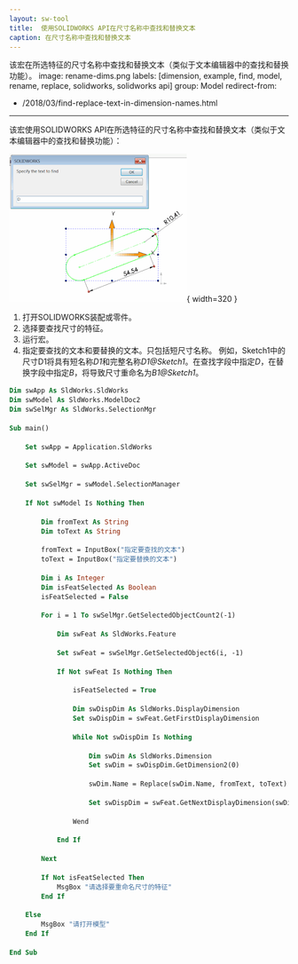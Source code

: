 ```yaml
---
layout: sw-tool
title:  使用SOLIDWORKS API在尺寸名称中查找和替换文本
caption: 在尺寸名称中查找和替换文本
---
```

 该宏在所选特征的尺寸名称中查找和替换文本（类似于文本编辑器中的查找和替换功能）。
image: rename-dims.png
labels: [dimension, example, find, model, rename, replace, solidworks, solidworks api]
group: Model
redirect-from:
  - /2018/03/find-replace-text-in-dimension-names.html
---

该宏使用SOLIDWORKS API在所选特征的尺寸名称中查找和替换文本（类似于文本编辑器中的查找和替换功能）：

![在尺寸名称中查找文本的输入框](rename-dims.png){ width=320 }

1. 打开SOLIDWORKS装配或零件。
2. 选择要查找尺寸的特征。
3. 运行宏。
4. 指定要查找的文本和要替换的文本。只包括短尺寸名称。
   例如，Sketch1中的尺寸D1将具有短名称*D1*和完整名称*D1@Sketch1*。在查找字段中指定*D*，在替换字段中指定*B*，将导致尺寸重命名为*B1@Sketch1*。

```vb
Dim swApp As SldWorks.SldWorks
Dim swModel As SldWorks.ModelDoc2
Dim swSelMgr As SldWorks.SelectionMgr

Sub main()

    Set swApp = Application.SldWorks
    
    Set swModel = swApp.ActiveDoc
    
    Set swSelMgr = swModel.SelectionManager
    
    If Not swModel Is Nothing Then
    
        Dim fromText As String
        Dim toText As String
        
        fromText = InputBox("指定要查找的文本")
        toText = InputBox("指定要替换的文本")
    
        Dim i As Integer
        Dim isFeatSelected As Boolean
        isFeatSelected = False
        
        For i = 1 To swSelMgr.GetSelectedObjectCount2(-1)
            
            Dim swFeat As SldWorks.Feature
                
            Set swFeat = swSelMgr.GetSelectedObject6(i, -1)
                
            If Not swFeat Is Nothing Then
                
                isFeatSelected = True
                
                Dim swDispDim As SldWorks.DisplayDimension
                Set swDispDim = swFeat.GetFirstDisplayDimension
                
                While Not swDispDim Is Nothing
                    
                    Dim swDim As SldWorks.Dimension
                    Set swDim = swDispDim.GetDimension2(0)
                    
                    swDim.Name = Replace(swDim.Name, fromText, toText)
                    
                    Set swDispDim = swFeat.GetNextDisplayDimension(swDispDim)
                    
                Wend
                
            End If
            
        Next
        
        If Not isFeatSelected Then
            MsgBox "请选择要重命名尺寸的特征"
        End If
        
    Else
        MsgBox "请打开模型"
    End If
    
End Sub
```

